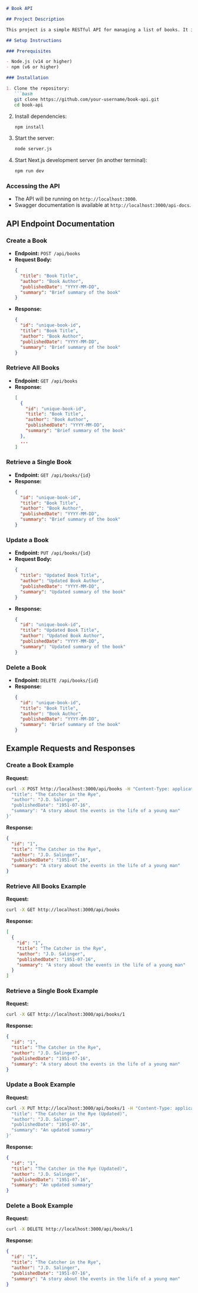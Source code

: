 ```markdown
# Book API

## Project Description

This project is a simple RESTful API for managing a list of books. It is built using Next.js, Node.js, and Express. The API supports CRUD operations, allowing users to create, retrieve, update, and delete books. Swagger is integrated for API documentation.

## Setup Instructions

### Prerequisites

- Node.js (v14 or higher)
- npm (v6 or higher)

### Installation

1. Clone the repository:
   ```bash
   git clone https://github.com/your-username/book-api.git
   cd book-api
   ```

2. Install dependencies:
   ```bash
   npm install
   ```

3. Start the server:
   ```bash
   node server.js
   ```

4. Start Next.js development server (in another terminal):
   ```bash
   npm run dev
   ```

### Accessing the API

- The API will be running on `http://localhost:3000`.
- Swagger documentation is available at `http://localhost:3000/api-docs`.

## API Endpoint Documentation

### Create a Book

- **Endpoint:** `POST /api/books`
- **Request Body:**
  ```json
  {
    "title": "Book Title",
    "author": "Book Author",
    "publishedDate": "YYYY-MM-DD",
    "summary": "Brief summary of the book"
  }
  ```
- **Response:**
  ```json
  {
    "id": "unique-book-id",
    "title": "Book Title",
    "author": "Book Author",
    "publishedDate": "YYYY-MM-DD",
    "summary": "Brief summary of the book"
  }
  ```

### Retrieve All Books

- **Endpoint:** `GET /api/books`
- **Response:**
  ```json
  [
    {
      "id": "unique-book-id",
      "title": "Book Title",
      "author": "Book Author",
      "publishedDate": "YYYY-MM-DD",
      "summary": "Brief summary of the book"
    },
    ...
  ]
  ```

### Retrieve a Single Book

- **Endpoint:** `GET /api/books/{id}`
- **Response:**
  ```json
  {
    "id": "unique-book-id",
    "title": "Book Title",
    "author": "Book Author",
    "publishedDate": "YYYY-MM-DD",
    "summary": "Brief summary of the book"
  }
  ```

### Update a Book

- **Endpoint:** `PUT /api/books/{id}`
- **Request Body:**
  ```json
  {
    "title": "Updated Book Title",
    "author": "Updated Book Author",
    "publishedDate": "YYYY-MM-DD",
    "summary": "Updated summary of the book"
  }
  ```
- **Response:**
  ```json
  {
    "id": "unique-book-id",
    "title": "Updated Book Title",
    "author": "Updated Book Author",
    "publishedDate": "YYYY-MM-DD",
    "summary": "Updated summary of the book"
  }
  ```

### Delete a Book

- **Endpoint:** `DELETE /api/books/{id}`
- **Response:**
  ```json
  {
    "id": "unique-book-id",
    "title": "Book Title",
    "author": "Book Author",
    "publishedDate": "YYYY-MM-DD",
    "summary": "Brief summary of the book"
  }
  ```

## Example Requests and Responses

### Create a Book Example

**Request:**
```bash
curl -X POST http://localhost:3000/api/books -H "Content-Type: application/json" -d '{
  "title": "The Catcher in the Rye",
  "author": "J.D. Salinger",
  "publishedDate": "1951-07-16",
  "summary": "A story about the events in the life of a young man"
}'
```

**Response:**
```json
{
  "id": "1",
  "title": "The Catcher in the Rye",
  "author": "J.D. Salinger",
  "publishedDate": "1951-07-16",
  "summary": "A story about the events in the life of a young man"
}
```

### Retrieve All Books Example

**Request:**
```bash
curl -X GET http://localhost:3000/api/books
```

**Response:**
```json
[
  {
    "id": "1",
    "title": "The Catcher in the Rye",
    "author": "J.D. Salinger",
    "publishedDate": "1951-07-16",
    "summary": "A story about the events in the life of a young man"
  }
]
```

### Retrieve a Single Book Example

**Request:**
```bash
curl -X GET http://localhost:3000/api/books/1
```

**Response:**
```json
{
  "id": "1",
  "title": "The Catcher in the Rye",
  "author": "J.D. Salinger",
  "publishedDate": "1951-07-16",
  "summary": "A story about the events in the life of a young man"
}
```

### Update a Book Example

**Request:**
```bash
curl -X PUT http://localhost:3000/api/books/1 -H "Content-Type: application/json" -d '{
  "title": "The Catcher in the Rye (Updated)",
  "author": "J.D. Salinger",
  "publishedDate": "1951-07-16",
  "summary": "An updated summary"
}'
```

**Response:**
```json
{
  "id": "1",
  "title": "The Catcher in the Rye (Updated)",
  "author": "J.D. Salinger",
  "publishedDate": "1951-07-16",
  "summary": "An updated summary"
}
```

### Delete a Book Example

**Request:**
```bash
curl -X DELETE http://localhost:3000/api/books/1
```

**Response:**
```json
{
  "id": "1",
  "title": "The Catcher in the Rye",
  "author": "J.D. Salinger",
  "publishedDate": "1951-07-16",
  "summary": "A story about the events in the life of a young man"
}
```

